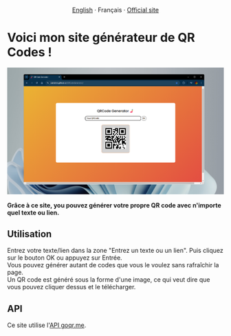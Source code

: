 <p align="center">
    <a href="README.md">English</a>
    ·
    Français
    ·
    <a href="https://samdmn.github.io/QRCodeGenerator/" target="_blank">Official site</a>

</p>

# Voici mon site générateur de QR Codes !

![](images/presentation_in_md.png)

**Grâce à ce site, you pouvez générer votre propre QR code avec n'importe quel texte ou lien.**

## Utilisation

Entrez votre texte/lien dans la zone "Entrez un texte ou un lien". Puis cliquez sur le bouton OK ou appuyez sur Entrée.  
Vous pouvez générer autant de codes que vous le voulez sans rafraîchir la page.  
Un QR code est généré sous la forme d'une image, ce qui veut dire que vous pouvez cliquer dessus et le télécharger.

## API

Ce site utilise l'[API goqr.me](https://goqr.me/api/). 